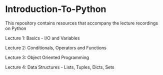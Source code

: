 # Introduction-To-Python
This repository contains resources that accompany the lecture recordings on Python

Lecture 1: Basics - I/O and Variables

Lecture 2: Conditionals, Operators and Functions 

Lecture 3: Object Oriented Programming

Lecture 4: Data Structures - Lists, Tuples, Dicts, Sets

